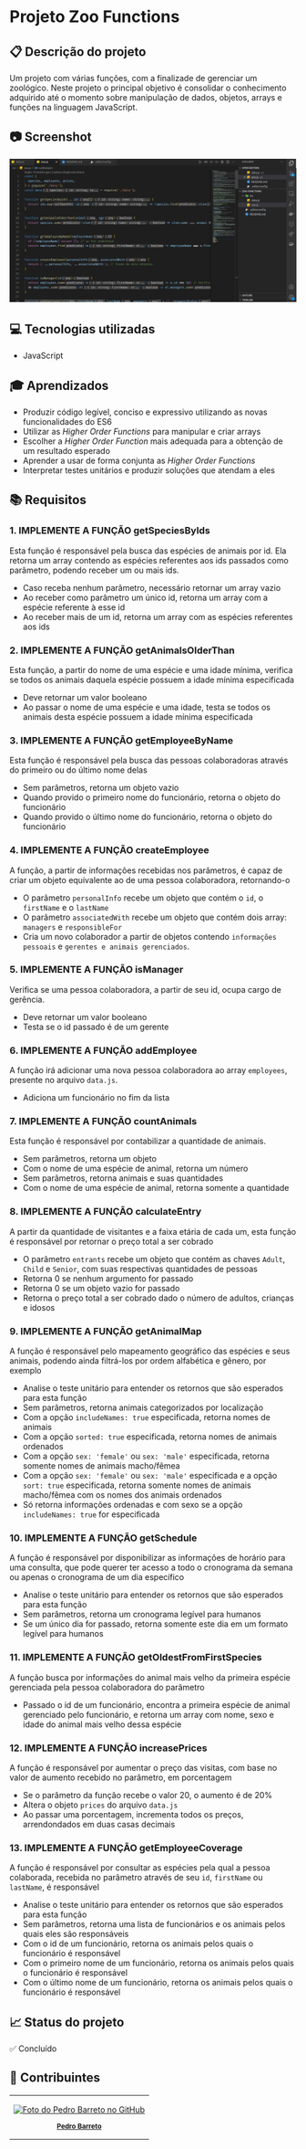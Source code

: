 # Projeto Zoo Functions
## 📋 Descrição do projeto
Um projeto com várias funções, com a finalizade de gerenciar um zoológico. Neste projeto o principal objetivo é consolidar o conhecimento adquirido até o momento sobre manipulação de dados, objetos, arrays e funções na linguagem JavaScript.

## 📷 Screenshot
![Screenshot](./Screenshot.png)

## 💻 Tecnologias utilizadas
- JavaScript

## 🎓 Aprendizados
- Produzir código legível, conciso e expressivo utilizando as novas funcionalidades do ES6
- Utilizar as _Higher Order Functions_ para manipular e criar arrays
- Escolher a _Higher Order Function_ mais adequada para a obtenção de um resultado esperado
- Aprender a usar de forma conjunta as _Higher Order Functions_
- Interpretar testes unitários e produzir soluções que atendam a eles

## 📚 Requisitos

### 1. IMPLEMENTE A FUNÇÃO getSpeciesByIds
  Esta função é responsável pela busca das espécies de animais por id. Ela retorna um array contendo as espécies referentes aos ids passados como parâmetro, podendo receber um ou mais ids.
  - Caso receba nenhum parâmetro, necessário retornar um array vazio
  - Ao receber como parâmetro um único id, retorna um array com a espécie referente à esse id
  - Ao receber mais de um id, retorna um array com as espécies referentes aos ids

### 2. IMPLEMENTE A FUNÇÃO getAnimalsOlderThan
  Esta função, a partir do nome de uma espécie e uma idade mínima, verifica se todos os animais daquela espécie possuem a idade mínima especificada
  - Deve retornar um valor booleano
  - Ao passar o nome de uma espécie e uma idade, testa se todos os animais desta
 espécie possuem a idade mínima especificada

### 3. IMPLEMENTE A FUNÇÃO getEmployeeByName
   Esta função é responsável pela busca das pessoas colaboradoras através do primeiro ou do último nome delas
  - Sem parâmetros, retorna um objeto vazio
  - Quando provido o primeiro nome do funcionário, retorna o objeto do funcionário
  - Quando provido o último nome do funcionário, retorna o objeto do funcionário

### 4. IMPLEMENTE A FUNÇÃO createEmployee
  A função, a partir de informações recebidas nos parâmetros, é capaz de criar um objeto equivalente ao de uma pessoa colaboradora, retornando-o
  - O parâmetro `personalInfo` recebe um objeto que contém o `id`, o `firstName` e o `lastName`
  - O parâmetro `associatedWith` recebe um objeto que contém dois array: `managers` e `responsibleFor`
  - Cria um novo colaborador a partir de objetos contendo `informações pessoais` e `gerentes e animais gerenciados`.

### 5. IMPLEMENTE A FUNÇÃO isManager
  Verifica se uma pessoa colaboradora, a partir de seu id, ocupa cargo de gerência.
  - Deve retornar um valor booleano
  - Testa se o id passado é de um gerente

### 6. IMPLEMENTE A FUNÇÃO addEmployee
  A função irá adicionar uma nova pessoa colaboradora ao array `employees`, presente no arquivo `data.js`.
  - Adiciona um funcionário no fim da lista

### 7. IMPLEMENTE A FUNÇÃO countAnimals
  Esta função é responsável por contabilizar a quantidade de animais.
  - Sem parâmetros, retorna um objeto
  - Com o nome de uma espécie de animal, retorna um número
  - Sem parâmetros, retorna animais e suas quantidades
  - Com o nome de uma espécie de animal, retorna somente a quantidade

### 8. IMPLEMENTE A FUNÇÃO calculateEntry
  A partir da quantidade de visitantes e a faixa etária de cada um, esta função é responsável por retornar o preço total a ser cobrado
  - O parâmetro `entrants` recebe um objeto que contém as chaves `Adult`, `Child` e `Senior`, com suas respectivas quantidades de pessoas
  - Retorna 0 se nenhum argumento for passado
  - Retorna 0 se um objeto vazio for passado
  - Retorna o preço total a ser cobrado dado o número de adultos, crianças e idosos

### 9. IMPLEMENTE A FUNÇÃO getAnimalMap
  A função é responsável pelo mapeamento geográfico das espécies e seus animais, podendo ainda filtrá-los por ordem alfabética e gênero, por exemplo
  - Analise o teste unitário para entender os retornos que são esperados para esta função
  - Sem parâmetros, retorna animais categorizados por localização
  - Com a opção `includeNames: true` especificada, retorna nomes de animais
  - Com a opção `sorted: true` especificada, retorna nomes de animais ordenados
  - Com a opção `sex: 'female'` ou `sex: 'male'` especificada, retorna somente nomes de animais macho/fêmea
  - Com a opção `sex: 'female'` ou `sex: 'male'` especificada e a opção `sort: true` especificada, retorna somente nomes de animais macho/fêmea com os nomes dos animais ordenados
  - Só retorna informações ordenadas e com sexo se a opção `includeNames: true` for especificada

### 10. IMPLEMENTE A FUNÇÃO getSchedule
  A função é responsável por disponibilizar as informações de horário para uma consulta, que pode querer ter acesso a todo o cronograma da semana ou apenas o cronograma de um dia específico
  - Analise o teste unitário para entender os retornos que são esperados para esta função
  - Sem parâmetros, retorna um cronograma legível para humanos
  - Se um único dia for passado, retorna somente este dia em um formato legível para humanos

### 11. IMPLEMENTE A FUNÇÃO getOldestFromFirstSpecies
  A função busca por informações do animal mais velho da primeira espécie gerenciada pela pessoa colaboradora do parâmetro
  - Passado o id de um funcionário, encontra a primeira espécie de animal
  gerenciado pelo funcionário, e retorna um array com nome, sexo e idade do
  animal mais velho dessa espécie

### 12. IMPLEMENTE A FUNÇÃO increasePrices
  A função é responsável por aumentar o preço das visitas, com base no valor de aumento recebido no parâmetro, em porcentagem
  - Se o parâmetro da função recebe o valor 20, o aumento é de 20%
  - Altera o objeto `prices` do arquivo `data.js`
  - Ao passar uma porcentagem, incrementa todos os preços, arrendondados em duas casas decimais

### 13. IMPLEMENTE A FUNÇÃO getEmployeeCoverage
  A função é responsável por consultar as espécies pela qual a pessoa colaborada, recebida no parâmetro através de seu `id`, `firstName` ou `lastName`, é responsável
  - Analise o teste unitário para entender os retornos que são esperados para esta função
  - Sem parâmetros, retorna uma lista de funcionários e os animais pelos quais eles são responsáveis
  - Com o id de um funcionário, retorna os animais pelos quais o funcionário é responsável
  - Com o primeiro nome de um funcionário, retorna os animais pelos quais o funcionário é responsável
  - Com o último nome de um funcionário, retorna os animais pelos quais o funcionário é responsável

## 📈 Status do projeto
✅ Concluído

## :busts_in_silhouette: Contribuintes
<table>

<tr  style="width:120px">

<td  align="center">

<a  target=”_blank”  href="https://github.com/Dogl4">

<img  src="https://avatars.githubusercontent.com/u/85720722?s=400&u=c260de98c1eee20df67d72857c3bcc8682fed68a&v=4"  width="100px;"  alt="Foto do Pedro Barreto no GitHub"/><br>

<sub>

<b>Pedro Barreto</b>

</sub>

</a>

</td>

</tr>

</table>
